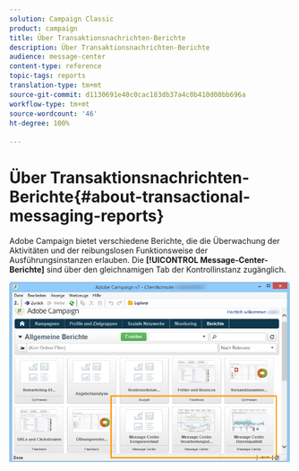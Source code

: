 ```yaml
---
solution: Campaign Classic
product: campaign
title: Über Transaktionsnachrichten-Berichte
description: Über Transaktionsnachrichten-Berichte
audience: message-center
content-type: reference
topic-tags: reports
translation-type: tm+mt
source-git-commit: d1130691e40c0cac183db37a4c0b410d00bb696a
workflow-type: tm+mt
source-wordcount: '46'
ht-degree: 100%

---
```



# Über Transaktionsnachrichten-Berichte{#about-transactional-messaging-reports}

Adobe Campaign bietet verschiedene Berichte, die die Überwachung der Aktivitäten und der reibungslosen Funktionsweise der Ausführungsinstanzen erlauben. Die **[!UICONTROL Message-Center-Berichte]** sind über den gleichnamigen Tab der Kontrollinstanz zugänglich.

![](assets/messagecenter_reporting_002.png)
